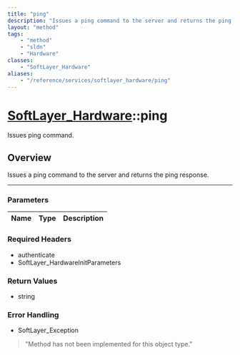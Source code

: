 ```yaml
---
title: "ping"
description: "Issues a ping command to the server and returns the ping response."
layout: "method"
tags:
    - "method"
    - "sldn"
    - "Hardware"
classes:
    - "SoftLayer_Hardware"
aliases:
    - "/reference/services/softlayer_hardware/ping"
---
```

# [SoftLayer_Hardware](/reference/services/SoftLayer_Hardware)::ping

Issues ping command.


## Overview 
Issues a ping command to the server and returns the ping response. 

-----

### Parameters 
|Name | Type | Description |
| --- | --- | --- |


### Required Headers
* authenticate
* SoftLayer_HardwareInitParameters


### Return Values
* string



### Error Handling

* SoftLayer_Exception 

> "Method has not been implemented for this object type." 



